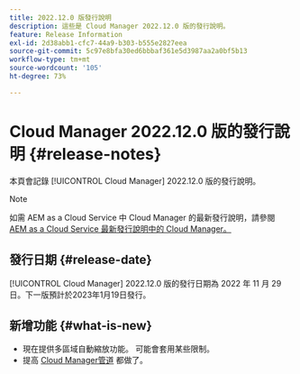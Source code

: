 ```yaml
---
title: 2022.12.0 版發行說明
description: 這些是 Cloud Manager 2022.12.0 版的發行說明。
feature: Release Information
exl-id: 2d38abb1-cfc7-44a9-b303-b555e2827eea
source-git-commit: 5c97e8bfa30ed6bbbaf361e5d3987aa2a0bf5b13
workflow-type: tm+mt
source-wordcount: '105'
ht-degree: 73%

---
```



# Cloud Manager 2022.12.0 版的發行說明 {#release-notes}

本頁會記錄 [!UICONTROL Cloud Manager] 2022.12.0 版的發行說明。

>[!NOTE]
>
>如需 AEM as a Cloud Service 中 Cloud Manager 的最新發行說明，請參閱 [AEM as a Cloud Service 最新發行說明中的 Cloud Manager。](https://experienceleague.adobe.com/docs/experience-manager-cloud-service/content/implementing/using-cloud-manager/release-notes-cloud-manager/release-notes-cm-current.html)

## 發行日期 {#release-date}

[!UICONTROL Cloud Manager] 2022.12.0 版的發行日期為 2022 年 11 月 29 日。下一版預計於2023年1月19日發行。

## 新增功能 {#what-is-new}

* 現在提供多區域自動縮放功能。 可能會套用某些限制。
* 提高 [Cloud Manager管道](/help/overview/ci-cd-pipelines.md) 都做了。
